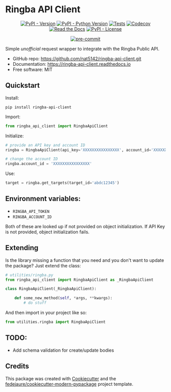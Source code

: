 
# Ringba API Client


<div align="center">

[![PyPI - Version](https://img.shields.io/pypi/v/ringba-api-client.svg)](https://pypi.python.org/pypi/ringba-api-client)
[![PyPI - Python Version](https://img.shields.io/pypi/pyversions/ringba-api-client.svg)](https://pypi.python.org/pypi/ringba-api-client)
[![Tests](https://github.com/nat5142/ringba-api-client/workflows/tests/badge.svg)](https://github.com/nat5142/ringba-api-client/actions?workflow=tests)
[![Codecov](https://codecov.io/gh/nat5142/ringba-api-client/branch/main/graph/badge.svg)](https://codecov.io/gh/nat5142/ringba-api-client)
[![Read the Docs](https://readthedocs.org/projects/ringba-api-client/badge/)](https://ringba-api-client.readthedocs.io/)
[![PyPI - License](https://img.shields.io/pypi/l/ringba-api-client.svg)](https://pypi.python.org/pypi/ringba-api-client)

<!-- [![Black](https://img.shields.io/badge/code%20style-black-000000.svg)](https://github.com/psf/black) -->

[![pre-commit](https://img.shields.io/badge/pre--commit-enabled-brightgreen?logo=pre-commit&logoColor=white)](https://github.com/pre-commit/pre-commit)


</div>


Simple *unofficial* request wrapper to integrate with the Ringba Public API.


* GitHub repo: <https://github.com/nat5142/ringba-api-client.git>
* Documentation: <https://ringba-api-client.readthedocs.io>
* Free software: MIT


## Quickstart

Install:

```shell
pip install ringba-api-client
```

Import:

```python
from ringba_api_client import RingbaApiClient
```

Initialize:

```python
# provide an API key and account ID
ringba = RingbaApiClient(api_key='XXXXXXXXXXXXXXXX', account_id='XXXXXXXXXXXXXXXX')

# change the account ID
ringba.account_id = 'XXXXXXXXXXXXXXXX'
```

Use:

```python
target = ringba.get_targets(target_id='abdc12345')
```


## Environment variables:

- `RINGBA_API_TOKEN`
- `RINGBA_ACCOUNT_ID`

Both of these are looked up if not provided on object initialization. If API Key is not provided, object initialization fails.


## Extending

Is the library missing a function that you need and you don't want to update the package? Just extend the class:

```python
# utilities/ringba.py
from ringba_api_client import RingbaApiClient as _RingbaApiClient

class RingbaApiClient(_RingbaApiClient):

    def some_new_method(self, *args, **kwargs):
        # do stuff
```

And then import in your project like so:

```python
from utilities.ringba import RingbaApiClient
```


## TODO:

- Add schema validation for create/update bodies


## Credits

This package was created with [Cookiecutter][cookiecutter] and the [fedejaure/cookiecutter-modern-pypackage][cookiecutter-modern-pypackage] project template.

[cookiecutter]: https://github.com/cookiecutter/cookiecutter
[cookiecutter-modern-pypackage]: https://github.com/fedejaure/cookiecutter-modern-pypackage
